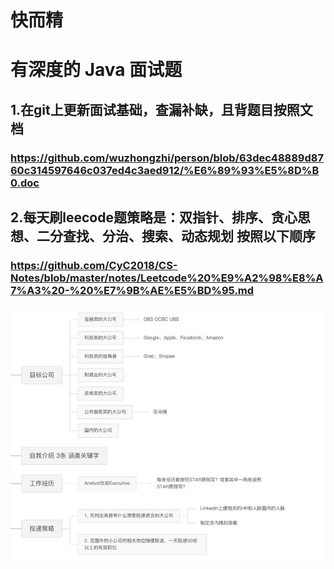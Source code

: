# 快而精
# 有深度的 Java 面试题
## 1.在git上更新面试基础，查漏补缺，且背题目按照文档
### https://github.com/wuzhongzhi/person/blob/63dec48889d8760c314597646c037ed4c3aed912/%E6%89%93%E5%8D%B0.doc
## 2.每天刷leecode题策略是：双指针、排序、贪心思想、二分查找、分治、搜索、动态规划 按照以下顺序
### https://github.com/CyC2018/CS-Notes/blob/master/notes/Leetcode%20%E9%A2%98%E8%A7%A3%20-%20%E7%9B%AE%E5%BD%95.md
![image](https://github.com/wuzhongzhi/person/blob/58f09b9d1599f6241af2bffa71242218eec92a8d/images/%E7%AD%96%E7%95%A5.jpg)
